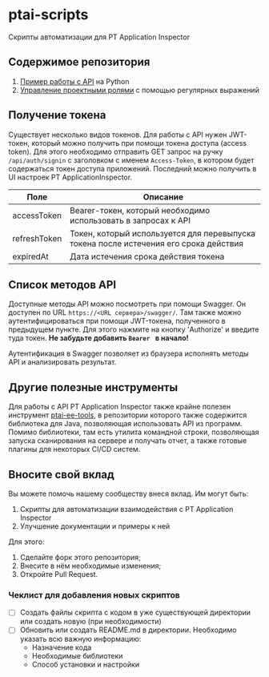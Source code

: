 # ptai-scripts
Скрипты автоматизации для PT Application Inspector

## Содержимое репозитория

1. [Пример работы с API](python-examples/auth.py) на Python
2. [Управление проектными ролями](regex-role-changer) с помощью регулярных выражений

## Получение токена

Существует несколько видов токенов. Для работы с API нужен JWT-токен, который
можно получить при помощи токена доступа (access token). Для этого необходимо отправить GET запрос
на ручку `/api/auth/signin` с заголовком с именем `Access-Token`, в котором будет содержаться токен доступа приложений.
Последний можно получить в UI настроек PT ApplicationInspector.


| Поле         | Описание                                                                              |
|--------------|---------------------------------------------------------------------------------------|
| accessToken  | Bearer-токен, который необходимо использовать в запросах к API                        |
| refreshToken | Токен, который используется для перевыпуска токена после истечения его срока действия |
| expiredAt    | Дата истечения срока действия токена                                                  |

## Список методов API

Доступные методы API можно посмотреть при помощи Swagger. Он доступен по URL `https://<URL сервера>/swagger/`. Там 
также можно аутентифицироваться при помощи JWT-токена, полученного в предыдущем пункте. Для этого нажмите на кнопку
'Authorize' и введите туда токен. **Не забудьте добавить `Bearer ` в начало!**

Аутентификация в Swagger позволяет из браузера исполнять методы API и анализировать результат.

## Другие полезные инструменты

Для работы с API PT Application Inspector также крайне полезен инструмент 
[ptai-ee-tools](https://github.com/POSIdev-community/ptai-ee-tools), в репозитории которого также содержится
библиотека для Java, позволяющая использовать API из программ. Помимо библиотеки, там есть утилита командной
строки, позволяющая запуска сканирования на сервере и получать отчет, а также готовые плагины для некоторых CI/CD 
систем.

## Вносите свой вклад

Вы можете помочь нашему сообществу внеся вклад. Им могут быть:

1. Скрипты для автоматизации взаимодействия с PT Application Inspector
2. Улучшение документации и примеры к ней

Для этого:
1. Сделайте форк этого репозитория;
2. Внесите в нём необходимые изменения;
3. Откройте Pull Request.


### Чеклист для добавления новых скриптов

- [ ] Создать файлы скрипта с кодом в уже существующей директории или создать новую (при необходимости)
- [ ] Обновить или создать README.md в директории. Необходимо указать всю важную информацию:
    - Назначение кода
    - Необходимые библиотеки
    - Способ установки и настройки
